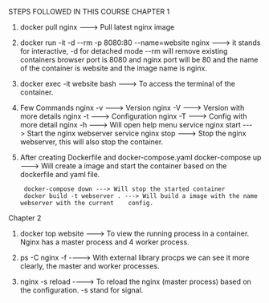 STEPS FOLLOWED IN THIS COURSE
CHAPTER 1
1) docker pull nginx ---> Pull latest nginx image
2) docker run -it -d --rm -p 8080:80 --name=website nginx
        ---> it stands for interactive, -d for detached mode --rm will remove existing containers browser port is 8080 and nginx port will be 80 and the name of the container is website and the image name is nginx.
3) docker exec -it website bash ---> To access the terminal of the container.
4) Few Commands
        nginx -v ---> Version
        nginx -V ---> Version with more details
        nginx -t ---> Configuration
        nginx -T ---> Config with more detail
        nginx -h ---> Will open help menu
        service nginx start ---> Start the nginx webserver
        service nginx stop  ---> Stop the nginx webserver, this will also stop the container.
5) After creating Dockerfile and docker-compose.yaml 
        docker-compose up  ---> Will create a image and start the container based on the dockerfile and yaml file.

        docker-compose down ---> Will stop the started container
        docker build -t webserver . ---> Will build a image with the name webserver with the current    config.
        
    
Chapter 2

1) docker top website ---> To view the running process in a container. Nginx has a master process and 4 worker process.

2) ps -C nginx -f  ----> With external library procps we can see it more clearly, the master and worker processes.

3) nginx -s reload ----> To reload the nginx (master process) based on the configuration. -s stand for signal.